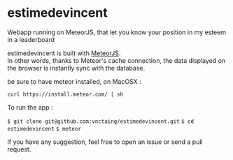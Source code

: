 # estimedevincent
Webapp running on MeteorJS, that let you know your position in my esteem in a leaderboard

estimedevincent is built with [MeteorJS](https://www.meteor.com/).  
In other words, thanks to Meteor's cache connection, the data displayed on the browser is instantly sync with the database.

be sure to have meteor installed, on MacOSX : 

`curl https://install.meteor.com/ | sh`


To run the app :  

`$ git clone git@github.com:vnctaing/estimedevincent.git`
`$ cd estimedevincent`
`$ meteor`

If you have any suggestion, feel free to open an issue or send a pull request. 
